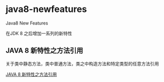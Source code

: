 # java8-newfeatures
Java8 New Features

在JDK 8 之后增加一系列的新特性

<h2>JAVA 8 新特性之方法引用</h2> 

关于类中静态方法，类中普通方法，类之中构造方法和特定类型的任意方法引用

<a href="http://www.devnp.com/2017/08/10/java-8-%E6%96%B0%E7%89%B9%E6%80%A7%E4%B9%8B%E6%96%B9%E6%B3%95%E5%BC%95%E7%94%A8/">JAVA 8 新特性之方法引用</a>
